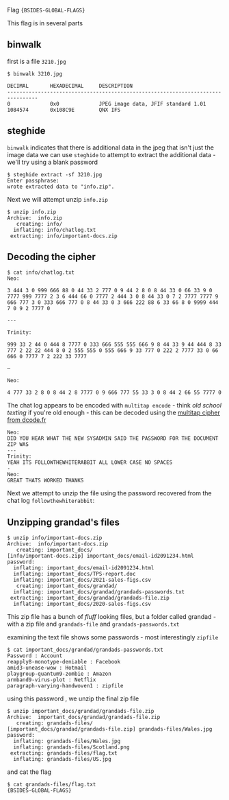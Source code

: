 Flag `{BSIDES-GLOBAL-FLAGS}`

This flag is in several parts 
## binwalk

first is a file `3210.jpg`

```shell
$ binwalk 3210.jpg 

DECIMAL       HEXADECIMAL     DESCRIPTION
--------------------------------------------------------------------------------
0             0x0             JPEG image data, JFIF standard 1.01
1084574       0x108C9E        QNX IFS

```

## steghide
`binwalk` indicates that there is additional data in the jpeg that isn't just the image data we can use `steghide` to attempt to extract the additional data - we'll try using a blank password
```shell
$ steghide extract -sf 3210.jpg 
Enter passphrase: 
wrote extracted data to "info.zip".

```

Next we will attempt unzip `info.zip`
```shell
$ unzip info.zip 
Archive:  info.zip
   creating: info/
  inflating: info/chatlog.txt        
 extracting: info/important-docs.zip 
```

## Decoding the cipher
```shell
$ cat info/chatlog.txt 
Neo:

3 444 3 0 999 666 88 0 44 33 2 777 0 9 44 2 8 0 8 44 33 0 66 33 9 0 7777 999 7777 2 3 6 444 66 0 7777 2 444 3 0 8 44 33 0 7 2 7777 7777 9 666 777 3 0 333 666 777 0 8 44 33 0 3 666 222 88 6 33 66 8 0 9999 444 7 0 9 2 7777 0

---

Trinity: 

999 33 2 44 0 444 8 7777 0 333 666 555 555 666 9 8 44 33 9 44 444 8 33 777 2 22 22 444 8 0 2 555 555 0 555 666 9 33 777 0 222 2 7777 33 0 66 666 0 7777 7 2 222 33 7777

—

Neo: 

4 777 33 2 8 0 8 44 2 8 7777 0 9 666 777 55 33 3 0 8 44 2 66 55 7777 0

```

The chat log appears to be encoded with `multitap encode` - think _old school texting_ if you're old enough - this can be decoded using the [multitap cipher from dcode.fr](https://www.dcode.fr/multitap-abc-cipher)

```
Neo:
DID YOU HEAR WHAT THE NEW SYSADMIN SAID THE PASSWORD FOR THE DOCUMENT ZIP WAS
---
Trinity:
YEAH ITS FOLLOWTHEWHITERABBIT ALL LOWER CASE NO SPACES
-
Neo:
GREAT THATS WORKED THANKS
```

Next we attempt to unzip the file using the password recovered from the chat log `followthewhiterabbit`:

## Unzipping grandad's files

```shell
$ unzip info/important-docs.zip 
Archive:  info/important-docs.zip
   creating: important_docs/
[info/important-docs.zip] important_docs/email-id2091234.html password: 
  inflating: important_docs/email-id2091234.html  
  inflating: important_docs/TPS-report.doc  
  inflating: important_docs/2021-sales-figs.csv  
   creating: important_docs/grandad/
  inflating: important_docs/grandad/grandads-passwords.txt  
 extracting: important_docs/grandad/grandads-file.zip  
  inflating: important_docs/2020-sales-figs.csv 
```

This zip file has a bunch of _fluff_ looking files, but a folder called grandad - with a zip file and `grandads-file` and `grandads-passwords.txt`

examining the text file shows some passwords - most interestingly `zipfile`
```shell
$ cat important_docs/grandad/grandads-passwords.txt 
Password : Account
reapply8-monotype-deniable : Facebook
amid3-unease-wow : Hotmail
playgroup-quantum9-zombie : Amazon
armband9-virus-plot : Netflix
paragraph-varying-handwoven1 : zipfile

```

using this password , we unzip the final zip file 
```shell
$ unzip important_docs/grandad/grandads-file.zip 
Archive:  important_docs/grandad/grandads-file.zip
   creating: grandads-files/
[important_docs/grandad/grandads-file.zip] grandads-files/Wales.jpg password: 
  inflating: grandads-files/Wales.jpg  
  inflating: grandads-files/Scotland.png  
 extracting: grandads-files/flag.txt  
  inflating: grandads-files/US.jpg 
```

and cat the flag

```shell
$ cat grandads-files/flag.txt 
{BSIDES-GLOBAL-FLAGS}

```